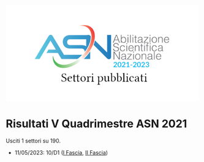 ![logo](img/logo-2021.png)

# Risultati V Quadrimestre ASN 2021

Usciti 1 settori su 190.

- 11/05/2023: 10/D1 ([I Fascia](https://asn21.cineca.it/pubblico/miur/esito/10%252FD1/1/5), [II Fascia](https://asn21.cineca.it/pubblico/miur/esito/10%252FD1/2/5))
